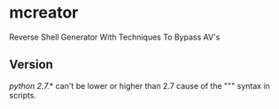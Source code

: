 # mcreator
Reverse Shell Generator With Techniques To Bypass AV's

## Version
*python 2.7.** can't be lower or higher than 2.7 cause of the """ syntax in scripts.
